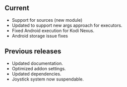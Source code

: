 ## Current
- Support for sources (new module)
- Updated to support new args approach for executors.
- Fixed Android execution for Kodi Nexus.
- Android storage issue fixes
  
## Previous releases
- Updated documentation.
- Optimized addon settings.
- Updated dependencies.
- Joystick system now suspendable.